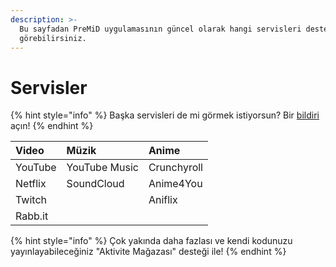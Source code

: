 ```yaml
---
description: >-
  Bu sayfadan PreMiD uygulamasının güncel olarak hangi servisleri desteklediğini
  görebilirsiniz.
---
```


# Servisler

{% hint style="info" %}
Başka servisleri de mi görmek istiyorsun? Bir [bildiri](https://github.com/PreMiD/Presences/issues/new?template=service_request.md) açın!
{% endhint %}

| Video | Müzik | Anime |
| :--- | :--- | :--- |
| YouTube | YouTube Music | Crunchyroll |
| Netflix | SoundCloud | Anime4You |
| Twitch |  | Aniflix |
| Rabb.it |  |  |

{% hint style="info" %}
Çok yakında daha fazlası ve kendi kodunuzu yayınlayabileceğiniz "Aktivite Mağazası" desteği ile!
{% endhint %}



